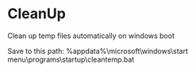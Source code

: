 # CleanUp
Clean  up temp files automatically on windows boot

Save to this path:
%appdata%\microsoft\windows\start menu\programs\startup\cleantemp.bat

